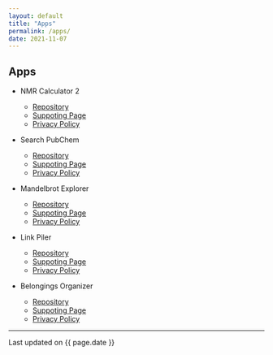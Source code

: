 ```yaml
---
layout: default
title: "Apps"
permalink: /apps/
date: 2021-11-07
---
```


## Apps

- NMR Calculator 2
  - [Repository](https://github.com/jaeseung16/NMRCalculator)
  - [Suppoting Page](https://jaeseung16.github.io/supportingPage/NMRCalculator.html)
  - [Privacy Policy](https://jaeseung16.github.io/NMRCalculator/privacypolicy.html)

- Search PubChem
  - [Repository](https://github.com/jaeseung16/SearchPubChem)
  - [Suppoting Page](https://jaeseung16.github.io/SearchPubChem/)
  - [Privacy Policy](https://jaeseung16.github.io/SearchPubChem/PrivacyPolicy.html)

- Mandelbrot Explorer
  - [Repository](https://github.com/jaeseung16/MandelbrotExplorer)
  - [Suppoting Page](https://jaeseung16.github.io/MandelbrotExplorer/)
  - [Privacy Policy](https://jaeseung16.github.io/MandelbrotExplorer/PrivacyPolicy.html)

- Link Piler
  - [Repository](https://github.com/jaeseung16/LinkCollector)
  - [Suppoting Page](https://jaeseung16.github.io/LinkCollector/)
  - [Privacy Policy](https://jaeseung16.github.io/LinkCollector/PrivacyPolicy.html)

- Belongings Organizer
  - [Repository](https://github.com/jaeseung16/BelongingsOrganizer)
  - [Suppoting Page](https://jaeseung16.github.io/BelongingsOrganizer/)
  - [Privacy Policy](https://jaeseung16.github.io/BelongingsOrganizer/PrivacyPolicy.html)

---
Last updated on {{ page.date }}
